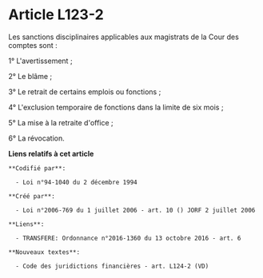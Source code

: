 # Article L123-2

Les sanctions disciplinaires applicables aux magistrats de la Cour des comptes sont :

1° L'avertissement ;

2° Le blâme ;

3° Le retrait de certains emplois ou fonctions ;

4° L'exclusion temporaire de fonctions dans la limite de six mois ;

5° La mise à la retraite d'office ;

6° La révocation.

**Liens relatifs à cet article**

	**Codifié par**:

	  - Loi n°94-1040 du 2 décembre 1994

	**Créé par**:

	  - Loi n°2006-769 du 1 juillet 2006 - art. 10 () JORF 2 juillet 2006

	**Liens**:

	  - TRANSFERE: Ordonnance n°2016-1360 du 13 octobre 2016 - art. 6

	**Nouveaux textes**:

	  - Code des juridictions financières - art. L124-2 (VD)
